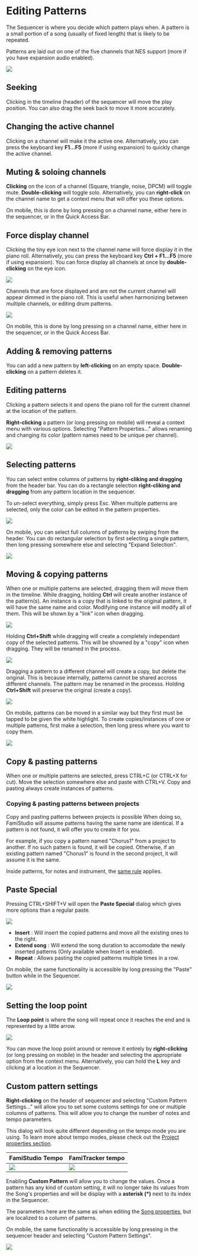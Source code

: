 # Editing Patterns

The Sequencer is where you decide which pattern plays when. A pattern is a small portion of a song (usually of fixed length) that is likely to be repeated. 

Patterns are laid out on one of the five channels that NES support (more if you have expansion audio enabled).

![](images/Sequencer.png#center)

## Seeking

Clicking in the timeline (header) of the sequencer will move the play position. You can also drag the seek back to move it more accurately.

## Changing the active channel

Clicking on a channel will make it the active one. Alternatively, you can press the keyboard key **F1...F5** (more if using expansion) to quickly change the active channel.

## Muting & soloing channels

**Clicking** on the icon of a channel (Square, triangle, noise, DPCM) will toggle mute. **Double-clicking** will toggle solo. Alternatively, you can **right-click** on the channel name to get a context menu that will offer you these options.

On mobile, this is done by long pressing on a channel name, either here in the sequencer, or in the Quick Access Bar.

## Force display channel

Clicking the tiny eye icon next to the channel name will force display it in the piano roll.  Alternatively, you can press the keyboard key **Ctrl + F1...F5** (more if using expansion). You can force display all channels at once by **double-clicking** on the eye icon.

![](images/ForceDisplayButton.png#center)

Channels that are force displayed and are not the current channel will appear dimmed in the piano roll. This is useful when harmonizing between multiple channels, or editing drum patterns.

![](images/ForceDisplayPianoRoll.png#center)

On mobile, this is done by long pressing on a channel name, either here in the sequencer, or in the Quick Access Bar.

## Adding & removing patterns

You can add a new pattern by **left-clicking** on an empty space. **Double-clicking** on a pattern deletes it.

## Editing patterns

Clicking a pattern selects it and opens the piano roll for the current channel at the location of the pattern. 

**Right-clicking** a pattern (or long pressing on mobile) will reveal a context menu with various options. Selecting "Pattern Properties..." allows renaming and changing its color (pattern names need to be unique per channel).

![](images/EditPattern.png#center)

## Selecting patterns

You can select entire columns of patterns by **right-cliking and dragging** from the header bar. You can do a rectangle selection **right-cliking and dragging** from any pattern location in the sequencer.

To un-select everything, simply press Esc. When multiple patterns are selected, only the color can be edited in the pattern properties.

![](images/SelectPatterns.gif#center)

On mobile, you can select full columns of patterns by swiping from the header. You can do rectangular selection by first selecting a single pattern, then long pressing somewhere else and selecting "Expand Selection".

![](images/MobileSelectPatterns.gif#center)

## Moving & copying patterns

When one or multiple patterns are selected, dragging them will move them in the timeline. While dragging, holding **Ctrl** will create another instance of the pattern(s). An instance is a copy that is linked to the original pattern, it will have the same name and color. Modifying one instance will modify all of them. This will be shown by a "link" icon when dragging.

![](images/InstancePattern.png#center)

Holding **Ctrl+Shift** while dragging will create a completely independant copy of the selected patterns. This will be showned by a "copy" icon when dragging. They will be renamed in the process.

![](images/CopyPattern.png#center)

Dragging a pattern to a different channel will create a copy, but delete the original. This is because internally, patterns cannot be shared accross different channels. The pattern may be renamed in the processs. Holding **Ctrl+Shift** will preserve the original (create a copy). 

![](images/MovePatternDifferentChannel.png#center)

On mobile, patterns can be moved in a similar way but they first must be tapped to be given the white highlight. To create copies/instances of one or multiple patterns, first make a selection, then long press where you want to copy them.

![](images/MobileInstancePattern.gif#center)

## Copy & pasting patterns

When one or multiple patterns are selected, press CTRL+C (or CTRL+X for cut). Move the selection somewhere else and paste with CTRL+V. Copy and pasting always create instances of patterns.

### Copying & pasting patterns between projects

Copy and pasting patterns between projects is possible When doing so, FamiStudio will assume patterns having the same name are identical. If a pattern is not found, it will offer you to create it for you. 

For example, if you copy a pattern named "Chorus1" from a project to another. If no such pattern is found, it will be copied. Otherwise, if an existing pattern named "Chorus1" is found in the second project, it will assume it is the same.

Inside patterns, for notes and instrument, the [same rule](pianoroll.md#copy-pasting-notes-between-projects) applies.

## Paste Special

Pressing CTRL+SHIFT+V will open the **Paste Special** dialog which gives more options than a regular paste.

![](images/PasteSpecialSequencer.png#center)

* **Insert** : Will insert the copied patterns and move all the existing ones to the right.
* **Extend song** : Will extend the song duration to accomodate the newly inserted patterns (Only available when Insert is enabled).
* **Repeat** : Allows pasting the copied patterns multiple times in a row.

On mobile, the same functionality is accessible by long pressing the "Paste" button while in the Sequencer.

![](images/MobilePasteSpecialSequencer.png#center)

## Setting the loop point

The **Loop point** is where the song will repeat once it reaches the end and is represented by a little arrow. 

![](images/LoopPoint.png#center)

You can move the loop point around or remove it entirely by **right-clicking** (or long pressing on mobile) in the header and selecting the appropriate option from the context menu. Alternatively, you can hold the **L** key and clicking at a location in the Sequencer. 

## Custom pattern settings

**Right-clicking** on the header of sequencer and selecting "Custom Pattern Settings..." will allow you to set some customs settings for one or multiple columns of patterns. This will allow you to change the number of notes and tempo parameters.

This dialog will look quite different depending on the tempo mode you are using. To learn more about tempo modes, please check out the [Project properties section](song.md). 

FamiStudio Tempo | FamiTracker tempo
---  | ---
![](images/CustomPatternSettingsFamiStudio.png#center) | ![](images/CustomPatternSettingsFamiTracker.png#center) 

Enabling **Custom Pattern** will allow you to change the values. Once a pattern has any kind of custom setting, it will no longer take its values from the Song's properties and will be display with a **asterisk (\*)** next to its index in the Sequencer.

The parameters here are the same as when editing the [Song properties](song.md), but are localized to a column of patterns.

On mobile, the same functionality is accessible by long pressing in the sequencer header and selecting "Custom Pattern Settings".

![](images/MobileCustomPatternSettings.gif#center)
